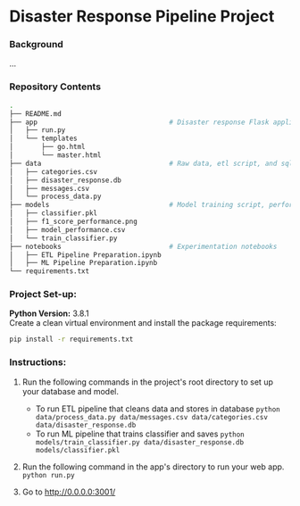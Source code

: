 # Disaster Response Pipeline Project

### Background 
...

### Repository Contents
```bash
.
├── README.md
├── app                                 # Disaster response Flask application files
│   ├── run.py
│   └── templates
│       ├── go.html
│       └── master.html
├── data                                # Raw data, etl script, and sqlite database
│   ├── categories.csv
│   ├── disaster_response.db
│   ├── messages.csv
│   └── process_data.py
├── models                              # Model training script, performance results, and picked classifier
│   ├── classifier.pkl
│   ├── f1_score_performance.png
│   ├── model_performance.csv
│   └── train_classifier.py
├── notebooks                           # Experimentation notebooks
│   ├── ETL Pipeline Preparation.ipynb
│   ├── ML Pipeline Preparation.ipynb
└── requirements.txt


```



### Project Set-up:
**Python Version:** 3.8.1  
Create a clean virtual environment and install the package requirements:   
```bash 
pip install -r requirements.txt 
```

### Instructions:
1. Run the following commands in the project's root directory to set up your database and model.

    - To run ETL pipeline that cleans data and stores in database
        `python data/process_data.py data/messages.csv data/categories.csv data/disaster_response.db`
    - To run ML pipeline that trains classifier and saves
        `python models/train_classifier.py data/disaster_response.db models/classifier.pkl`

2. Run the following command in the app's directory to run your web app.
    `python run.py`

3. Go to http://0.0.0.0:3001/
